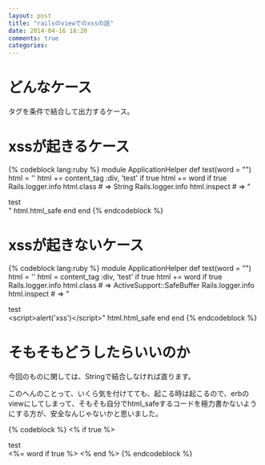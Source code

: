 ```yaml
---
layout: post
title: "railsのviewでのxssの話"
date: 2014-04-16 18:20
comments: true
categories:
---
```


# どんなケース

タグを条件で結合して出力するケース。

# xssが起きるケース

{% codeblock lang:ruby %}
module ApplicationHelper
  def test(word = "<script>alert('xss')</script>")
    html = ''
    html += content_tag :div, 'test' if true
    html += word if true
    Rails.logger.info html.class # => String
    Rails.logger.info html.inspect # => "<div>test</div><script>alert('xss')</script>"
    html.html_safe
  end
end
{% endcodeblock %}

# xssが起きないケース

{% codeblock lang:ruby %}
module ApplicationHelper
  def test(word = "<script>alert('xss')</script>")
    html = ''
    html = content_tag :div, 'test' if true
    html += word if true
    Rails.logger.info html.class # => ActiveSupport::SafeBuffer
    Rails.logger.info html.inspect # => "<div>test</div>&lt;script&gt;alert(&#39;xss&#39;)&lt;/script&gt;"
    html.html_safe
  end
end
{% endcodeblock %}

# そもそもどうしたらいいのか

今回のものに関しては、Stringで結合しなければ直ります。

このへんのことって、いくら気を付けてても、起こる時は起こるので、erbのviewにしてしまって、そもそも自分でhtml_safeするコードを極力書かないようにする方が、安全なんじゃないかと思いました。

{% codeblock %}
<% if true %>
  <div>test</div>
  <%= word if true %>
<% end %>
{% endcodeblock %}
